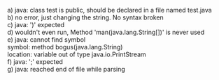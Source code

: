 a) java: class test is public, should be declared in a file named test.java\
b) no error, just changing the string. No syntax broken\
c) java: ')' expected\
d) wouldn't even run, Method 'man(java.lang.String[])' is never used\
e) java: cannot find symbol\
symbol:   method bogus(java.lang.String)\
location: variable out of type java.io.PrintStream\
f) java: ';' expected\
g) java: reached end of file while parsing


